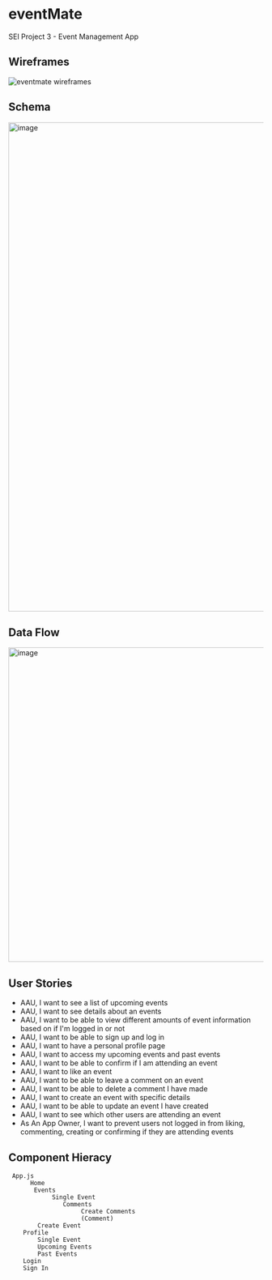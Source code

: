 # eventMate
SEI Project 3 - Event Management App

## Wireframes

![eventmate wireframes](https://user-images.githubusercontent.com/126505751/236216986-a70cb335-c768-4601-9244-0be826e333d4.gif)


## Schema

<img width="966" alt="image" src="https://user-images.githubusercontent.com/126505751/236213798-cffa7b77-30d5-4de9-82c6-eb24754ec794.png">

## Data Flow

<img width="621" alt="image" src="https://user-images.githubusercontent.com/126505751/236214516-01907236-3d78-48b8-9026-0a76c76ba39e.png">

## User Stories

* AAU, I want to see a list of upcoming events
* AAU, I want to see details about an events
* AAU, I want to be able to view different amounts of event information
based on if I'm logged in or not
* AAU, I want to be able to sign up and log in
* AAU, I want to have a personal profile page
* AAU, I want to access my upcoming events and past events
* AAU, I want to be able to confirm if I am attending an event
* AAU, I want to like an event
* AAU, I want to be able to leave a comment on an event
* AAU, I want to be able to delete a comment I have made
* AAU, I want to create an event with specific details
* AAU, I want to be able to update an event I have created
* AAU, I want to see which other users are attending an event
* As An App Owner, I want to prevent users not logged in from 
liking, commenting, creating or confirming if they are attending events

## Component Hieracy
```
 App.js
      Home
       Events
            Single Event
               Comments
                    Create Comments
                    (Comment)
        Create Event
    Profile
        Single Event
        Upcoming Events
        Past Events
    Login
    Sign In
```



